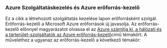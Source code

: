 ### <a name="azure-service-management-and-azure-resource-manager"></a>Azure Szolgáltatáskezelés és Azure erőforrás-kezelő
 
Ez a cikk a létrehozott szolgáltatás kezelése lapon erőforrásként szolgál. Erőforrás-kezelő a Microsoft Azure erőforrások új javasolja. Az erőforrás-kezelő előnnyel magyarázatot olvassa el az [Azure számítja ki, a hálózati és a tárterület-szolgáltatók az Azure erőforrás-kezelő](../articles/virtual-machines/virtual-machines-windows-compare-deployment-models.md)című témakört. A művelethez a ugyanaz az erőforrás-kezelő a következő témakör:
